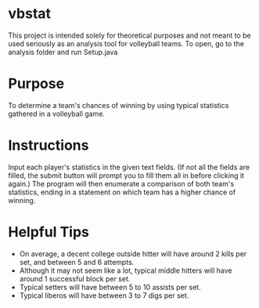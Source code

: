 # vbstat
This project is intended solely for theoretical purposes and not meant to be used seriously as an analysis tool for volleyball teams. To open, go to the analysis folder and run Setup.java

# Purpose
To determine a team's chances of winning by using typical statistics gathered in a volleyball game.

# Instructions
Input each player's statistics in the given text fields. (If not all the fields are filled, the submit button will prompt you to fill them all in before clicking it again.) The program will then enumerate a comparison of both team's statistics, ending in a statement on which team has a higher chance of winning.

# Helpful Tips
- On average, a decent college outside hitter will have around 2 kills per set, and between 5 and 6 attempts.
- Although it may not seem like a lot, typical middle hitters will have around 1 successful block per set.
- Typical setters will have between 5 to 10 assists per set.
- Typical liberos will have between 3 to 7 digs per set.

